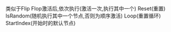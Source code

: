 类似于Flip Flop激活后,依次执行(激活一次,执行其中一个)
Reset(重置)
IsRandom(随机执行其中一个节点,否则为顺序激活)
Loop(重置循环)
StartIndex(开始时的默认节点)